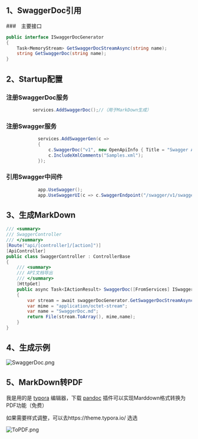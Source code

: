 ##  1、SwaggerDoc引用 

###　主要接口

```C#
public interface ISwaggerDocGenerator
{
    Task<MemoryStream> GetSwaggerDocStreamAsync(string name);
    string GetSwaggerDoc(string name);
}
```
## 2、Startup配置

### 注册SwaggerDoc服务

```C#
          services.AddSwaggerDoc();//（用于MarkDown生成）
```

### 注册Swagger服务

```C#
            services.AddSwaggerGen(c =>
            {
                c.SwaggerDoc("v1", new OpenApiInfo { Title = "Swagger API 示例文档", Version = "v1",Description="API文档全部由代码自动生成" });
                c.IncludeXmlComments("Samples.xml");
            });
```

### 引用Swagger中间件

```C#
            app.UseSwagger();
            app.UseSwaggerUI(c => c.SwaggerEndpoint("/swagger/v1/swagger.json", "Samples v1"));
```
## 3、生成MarkDown

```C#
/// <summary>
/// SwaggerController
/// </summary>
[Route("api/[controller]/[action]")]
[ApiController]
public class SwaggerController : ControllerBase
{
    /// <summary>
    /// API文档导出
    /// </summary>
    [HttpGet]
    public async Task<IActionResult> SwaggerDoc([FromServices] ISwaggerDocGenerator swaggerDocGenerator, [FromServices] IWebHostEnvironment environment)
    {
        var stream = await swaggerDocGenerator.GetSwaggerDocStreamAsync("v1");
        var mime = "application/octet-stream";
        var name = "SwaggerDoc.md";
        return File(stream.ToArray(), mime,name);
    }
}
```
## 4、生成示例

![SwaggerDoc.png](https://github.com/lwc1st/SwaggerDoc/blob/master/Doc/SwaggerDoc.png?raw=true)

## 5、MarkDown转PDF

我是用的是 [typora](https://www.typora.io/) 编辑器，下载 [pandoc](https://github.com/jgm/pandoc/releases) 插件可以实现Marddown格式转换为PDF功能（免费）

如果需要样式调整，可以去https://theme.typora.io/ 选选

![ToPDF.png](https://github.com/lwc1st/SwaggerDoc/blob/master/Doc/ToPDF.png?raw=true)
